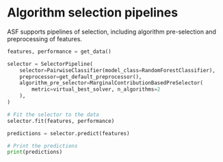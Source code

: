 # Algorithm selection pipelines

ASF supports pipelines of selection, including algorithm pre-selection and preprocessing of features.

```python
features, performance = get_data()

selector = SelectorPipeline(
    selector=PairwiseClassifier(model_class=RandomForestClassifier),
    preprocessor=get_default_preprocessor(),
    algorithm_pre_selector=MarginalContributionBasedPreSelector(
        metric=virtual_best_solver, n_algorithms=2
    ),
)

# Fit the selector to the data
selector.fit(features, performance)

predictions = selector.predict(features)

# Print the predictions
print(predictions)
```
